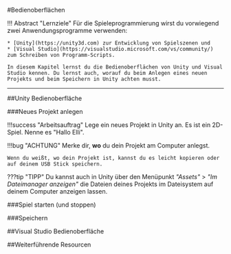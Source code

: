 #Bedienoberflächen

!!! Abstract "Lernziele"
	Für die Spieleprogrammierung wirst du vorwiegend zwei Anwendungsprogramme verwenden:

	* [Unity](https://unity3d.com) zur Entwicklung von Spielszenen und 
	* [Visual Studio](https://visualstudio.microsoft.com/vs/community/) zum Schreiben von Programm-Scripts.
	
	In diesem Kapitel lernst du die Bedienoberflächen von Unity und Visual Studio kennen. Du lernst auch, worauf du beim Anlegen eines neuen Projekts und beim Speichern in Unity achten musst. 



---

##Unity Bedienoberfläche


###Neues Projekt anlegen

!!!success "Arbeitsauftrag"
	Lege ein neues Projekt in Unity an. Es ist ein 2D-Spiel. Nenne es "Hallo Elli".
	
!!!bug "ACHTUNG"
    Merke dir, **wo** du dein Projekt am Computer anlegst.
		
	Wenn du weißt, wo dein Projekt ist, kannst du es leicht kopieren oder auf deinem USB Stick speichern.

???tip "TIPP"
	Du kannst auch in Unity über den Menüpunkt *"Assets"* > *"Im _Dateimanager_ anzeigen"* die Dateien deines Projekts im Dateisystem auf deinem Computer anzeigen lassen.


###Spiel starten (und stoppen)

###Speichern


##Visual Studio Bedienoberfläche

##Weiterführende Resourcen
